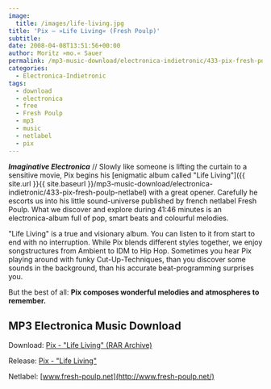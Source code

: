 ```yaml
---
image:
  title: /images/life-living.jpg
title: 'Pix – »Life Living« (Fresh Poulp)'
subtitle: 
date: 2008-04-08T13:51:56+00:00
author: Moritz »mo.« Sauer
permalink: /mp3-music-download/electronica-indietronic/433-pix-fresh-poulp-netlabel
categories:
  - Electronica-Indietronic
tags:
  - download
  - electronica
  - free
  - Fresh Poulp
  - mp3
  - music
  - netlabel
  - pix
---
```

***Imaginative Electronica*** // Slowly like someone is lifting the curtain to a sensitive movie, Pix begins his [enigmatic album called "Life Living"]({{ site.url }}{{ site.baseurl }}/mp3-music-download/electronica-indietronic/433-pix-fresh-poulp-netlabel) with a great opener. Carefully he escorts us into his little sound-universe published by french netlabel Fresh Poulp. What we discover and explore during 41:46 minutes is an electronica-album full of pop, smart beats and colourful melodies.<!--more-->

"Life Living" is a true and visionary album. You can listen to it from start to end with no interruption. While Pix blends different styles together, we enjoy songstructures from Ambient to IDM to Hip Hop. Sometimes you hear Pix playing around with funky Cut-Up-Techniques, than you discover some sounds in the background, than his accurate beat-programming surprises you.

But the best of all: **Pix composes wonderful melodies and atmospheres to remember.**

## MP3 Electronica Music Download

Download: [Pix - "Life Living" (RAR Archive)](http://s188809440.onlinehome.fr/freshpoulp/FPR017.rar)
  
Release: [Pix - "Life Living"](http://www.fresh-poulp.net/releases/FPR017.htm)
  
Netlabel: [www.fresh-poulp.net](http://www.fresh-poulp.net/)